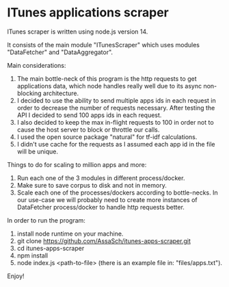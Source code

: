 # ITunes applications scraper

ITunes scraper is written using node.js version 14.

It consists of the main module "ITunesScraper" which uses modules "DataFetcher" and "DataAggregator".

Main considerations:
1. The main bottle-neck of this program is the http requests to get applications data, which node handles really well due to its async non-blocking architecture.
2. I decided to use the ability to send multiple apps ids in each request in order to decrease the number of requests necessary. After testing the API I decided to send 100 apps ids in each request.
3. I also decided to keep the max in-flight requests to 100 in order not to cause the host server to block or throttle our calls.
4. I used the open source package "natural" for tf-idf calculations.
5. I didn't use cache for the requests as I assumed each app id in the file will be unique.

Things to do for scaling to million apps and more:
1. Run each one of the 3 modules in different process/docker.
2. Make sure to save corpus to disk and not in memory.
3. Scale each one of the processes/dockers according to bottle-necks. In our use-case we will probably need to create more instances of DataFetcher process/docker to handle http requests better.


In order to run the program:
1. install node runtime on your machine.
1. git clone https://github.com/AssaSch/itunes-apps-scraper.git
2. cd itunes-apps-scraper
3. npm install
4. node index.js \<path-to-file\> (there is an example file in: "files/apps.txt").

Enjoy!
